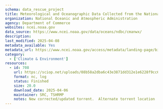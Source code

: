 ```yaml
---
schema: data_rescue_project 
title: Meteorological and Oceanographic Data Collected from the National Data Buoy Center Coastal-Marine Automated Network (C-MAN) and Moored (Weather) Buoys
organization: National Oceanic and Atmospheric Administration
agency: Department of Commerce
websites: ncei.noaa.gov
data_source: https://www.ncei.noaa.gov/data/oceans/ndbc/cmanwx/
description: 
last_modified: 2025-04-08
metadata_available: Yes
metadata_url: https://www.ncei.noaa.gov/access/metadata/landing-page/bin/iso?id=gov.noaa.nodc:NDBC-CMANWx
category:
  - ['Climate & Environment'] 
resources:
  - id: 708
    url: https://sciop.net/uploads/08b58a2dba6c43e3871dd312e1e6228f9cc62b06
    format: nc, log
    status: Finished
    size: 20.0
    download_date: 2025-04-06
    maintainer: SRC, TSHRMP
    notes: New corrected/updated torrent.  Alternate torrent location  https//academictorrents.com/details/08b58a2dba6c43e3871dd312e1e6228f9cc62b06
---
```

